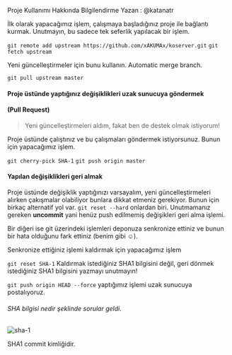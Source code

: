 Proje Kullanımı Hakkında Bilgilendirme
Yazan : @katanatr

İlk olarak yapacağımız işlem, çalışmaya başladığınız proje ile bağlantı kurmak. Unutmayın, bu sadece tek seferlik yapılacak bir işlem. 

`git remote add upstream https://github.com/xAKUMAx/koserver.git`
`git fetch upstream`

Yeni güncelleştirmeler için bunu kullanın. Automatic merge branch.

`git pull upstream master`

#### Proje üstünde yaptığınız değişiklikleri uzak sunucuya göndermek
#### (Pull Request)

> Yeni güncelleştirmeleri aldım, fakat ben de destek olmak istiyorum!

Proje üstünde çalıştınız ve bu çalışmaları göndermek istiyorsunuz. Bunun için yapacağımız işlem.

`git cherry-pick SHA-1`
`git push origin master`

#### Yapılan değişiklikleri geri almak

Proje üstünde değişiklik yaptığınızı varsayalım, yeni güncelleştirmeleri alırken çakışmalar olabiliyor bunlara dikkat etmeniz gerekiyor. Bunun için birkaç alternatif yol var. `git reset --hard` onlardan biri. Unutmamanız gereken **uncommit**  yani henüz push edilmemiş değişikleri geri alma işlemi.

Bir diğeri ise git üzerindeki işlemleri deponuza senkronize ettiniz ve bunun bir hata olduğunu fark ettiniz (benim gibi :relaxed:).

Senkronize ettiğiniz işlemi kaldırmak için yapacağımız işlem

`git reset SHA-1`  Kaldırmak istediğiniz SHA1 bilgisini değil, geri dönmek istediğiniz SHA1 bilgisini yazmayı unutmayın!

`git push origin HEAD --force` yaptığımız işlemi uzak sunucuya postalıyoruz.

###### SHA bilgisi nedir şeklinde sorular geldi.

![sha-1](https://f.cloud.github.com/assets/5224883/981000/e06022f8-073a-11e3-9792-2b5cdd645cc9.png)

SHA1 commit kimliğidir.
